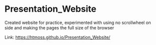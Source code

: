 # Presentation_Website
 
Created website for practice, experimented with using no scrollwheel on side and making the pages the full size of the browser

Link:
https://htmoss.github.io/Presentation_Website/
